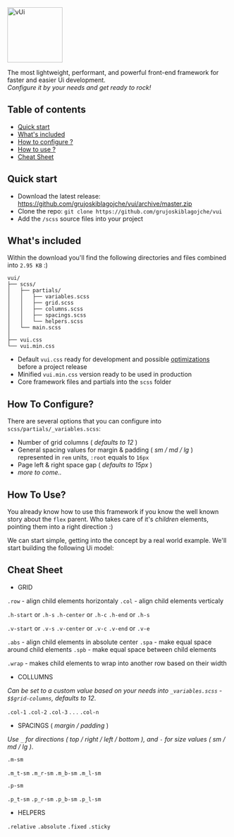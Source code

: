 <img src="https://i.imgur.com/IMWSQFN.png" alt="vUi" width="125" height="125">

<p>
The most lightweight, performant, and powerful front-end framework for faster and easier Ui development.
<br>
<em>Configure it by your needs and get ready to rock!</em>
</p>


## Table of contents

- [Quick start](#quick-start)
- [What's included](#whats-included)
- [How to configure ?](#how-to-configure)
- [How to use ?](#how-to-use)
- [Cheat Sheet](#cheat-sheet)


## Quick start


- Download the latest release: https://github.com/grujoskiblagojche/vui/archive/master.zip
- Clone the repo: `git clone https://github.com/grujoskiblagojche/vui`
- Add the `/scss` source files into your project


## What's included

Within the download you'll find the following directories and files combined into ` 2.95 KB ` :)

```text
vui/
├── scss/
│   ├── partials/
│   │   ├── variables.scss
│   │   ├── grid.scss
│   │   ├── columns.scss
│   │   ├── spacings.scss
│   │   └── helpers.scss
│   └── main.scss
│    
├── vui.css
└── vui.min.css
```

- Default `vui.css` ready for development and possible [optimizations](#how-to-use) before a project release
- Minified `vui.min.css` version ready to be used in production
- Core framework files and partials into the `scss` folder


## How To Configure?

There are several options that you can configure into `scss/partials/_variables.scss`:
- Number of grid columns ( <em>defaults to 12</em> )
- General spacing values for margin & padding ( <em>sm / md / lg</em> ) represented in `rem` units, `:root` equals to `16px`
- Page left & right space gap ( <em>defaults to 15px</em> )
- <em>more to come..</em>

## How To Use?

You already know how to use this framework if you know the well known story about the `flex` parent. Who takes care of it's <em>children</em> elements, pointing them into a right direction :)

We can start simple, getting into the concept by a real world example.
We'll start building the following Ui model:

## Cheat Sheet

- GRID

`.row` - align child elements horizontaly
`.col` - align child elements verticaly

`.h-start`  or `.h-s`
`.h-center` or `.h-c`
`.h-end`    or `.h-s`

`.v-start`  or `.v-s`
`.v-center` or `.v-c`
`.v-end`    or `.v-e`

`.abs` - align child elements in absolute center
`.spa` - make equal space around child elements
`.spb` - make equal space between child elements

`.wrap` - makes child elements to wrap into another row based on their width


- COLLUMNS

<em>Can be set to a custom value based on your needs into `_variables.scss` - `$$grid-columns`, defaults to 12</em>.

`.col-1`
`.col-2`
`.col-3`
.
.
.
`.col-n`


- SPACINGS ( <em>margin / padding</em> )

<em>Use</em> `_` <em>for directions ( top / right / left / bottom ), and</em> `-` <em>for size values ( sm / md / lg )</em>.

`.m-sm`

`.m_t-sm`
`.m_r-sm`
`.m_b-sm`
`.m_l-sm`

`.p-sm`

`.p_t-sm`
`.p_r-sm`
`.p_b-sm`
`.p_l-sm`


- HELPERS

`.relative`
`.absolute`
`.fixed`
`.sticky`